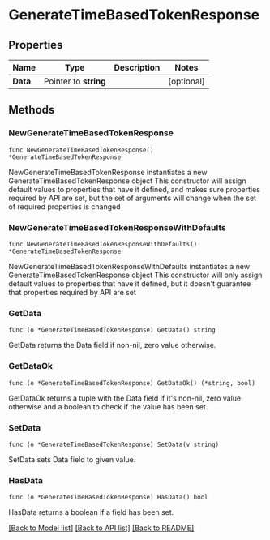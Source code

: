# GenerateTimeBasedTokenResponse

## Properties

Name | Type | Description | Notes
------------ | ------------- | ------------- | -------------
**Data** | Pointer to **string** |  | [optional] 

## Methods

### NewGenerateTimeBasedTokenResponse

`func NewGenerateTimeBasedTokenResponse() *GenerateTimeBasedTokenResponse`

NewGenerateTimeBasedTokenResponse instantiates a new GenerateTimeBasedTokenResponse object
This constructor will assign default values to properties that have it defined,
and makes sure properties required by API are set, but the set of arguments
will change when the set of required properties is changed

### NewGenerateTimeBasedTokenResponseWithDefaults

`func NewGenerateTimeBasedTokenResponseWithDefaults() *GenerateTimeBasedTokenResponse`

NewGenerateTimeBasedTokenResponseWithDefaults instantiates a new GenerateTimeBasedTokenResponse object
This constructor will only assign default values to properties that have it defined,
but it doesn't guarantee that properties required by API are set

### GetData

`func (o *GenerateTimeBasedTokenResponse) GetData() string`

GetData returns the Data field if non-nil, zero value otherwise.

### GetDataOk

`func (o *GenerateTimeBasedTokenResponse) GetDataOk() (*string, bool)`

GetDataOk returns a tuple with the Data field if it's non-nil, zero value otherwise
and a boolean to check if the value has been set.

### SetData

`func (o *GenerateTimeBasedTokenResponse) SetData(v string)`

SetData sets Data field to given value.

### HasData

`func (o *GenerateTimeBasedTokenResponse) HasData() bool`

HasData returns a boolean if a field has been set.


[[Back to Model list]](../README.md#documentation-for-models) [[Back to API list]](../README.md#documentation-for-api-endpoints) [[Back to README]](../README.md)


